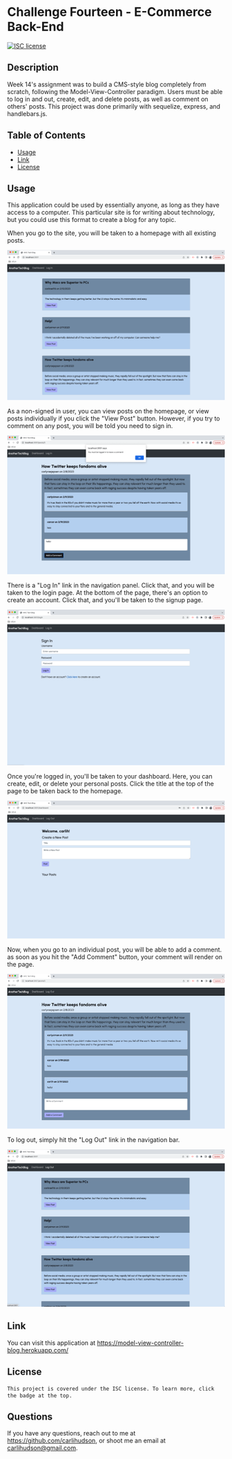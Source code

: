 #  Challenge Fourteen - E-Commerce Back-End

  [![ISC license](https://img.shields.io/badge/License-ISC-blue.svg)](https://choosealicense.com/licenses/isc/)
        
  ## Description
 Week 14's assignment was to build a CMS-style blog completely from scratch, following the Model-View-Controller paradigm. Users must be able to log in and out, create, edit, and delete posts, as well as comment on others' posts. This project was done primarily with sequelize, express, and handlebars.js.
  
  ## Table of Contents
  - [Usage](#usage)
  - [Link](#link)
  - [License](#license)

  ## Usage
  This application could be used by essentially anyone, as long as they have access to a computer. This particular site is for writing about technology, but you could use this format to create a blog for any topic.

  When you go to the site, you will be taken to a homepage with all existing posts. 
  
  ![Alt text](./public/img/homepage.png)

  As a non-signed in user, you can view posts on the homepage, or view posts individually if you click the "View Post" button. However, if you try to comment on any post, you will be told you need to sign in. 

  ![Alt text](./public/img/nocomment.png)

  There is a "Log In" link in the navigation panel. Click that, and you will be taken to the login page. At the bottom of the page, there's an option to create an account. Click that, and you'll be taken to the signup page. 
  
  ![Alt text](./public/img/create-account.png)

  Once you're logged in, you'll be taken to your dashboard. Here, you can create, edit, or delete your personal posts. Click the title at the top of the page to be taken back to the homepage. 
  
  ![Alt text](./public/img/dashboard.png)
  
  Now, when you go to an individual post, you will be able to add a comment. as soon as you hit the "Add Comment" button, your comment will render on the page. 

  ![Alt text](./public/img/comment.png)

  To log out, simply hit the "Log Out" link in the navigation bar.

  ![Alt text](./public/img/logout.png)

  ## Link
  You can visit this application at https://model-view-controller-blog.herokuapp.com/
  

  ## License
    This project is covered under the ISC license. To learn more, click the badge at the top.

  ## Questions
  If you have any questions, reach out to me at https://github.com/carlihudson, or shoot me an email at carlihudson@gmail.com.
   
